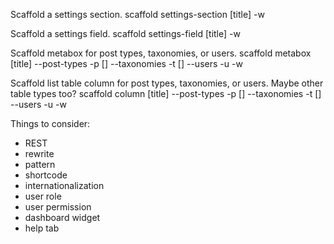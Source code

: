 Scaffold a settings section.
scaffold settings-section <slug> [title] -w

Scaffold a settings field.
scaffold settings-field <slug> [title] -w

Scaffold metabox for post types, taxonomies, or users.
scaffold metabox <slug> [title] --post-types -p [] --taxonomies -t [] --users -u -w

Scaffold list table column for post types, taxonomies, or users. Maybe other table types too?
scaffold column <slug> [title] --post-types -p [] --taxonomies -t [] --users -u -w

Things to consider:

- REST
- rewrite
- pattern
- shortcode
- internationalization
- user role
- user permission
- dashboard widget
- help tab
